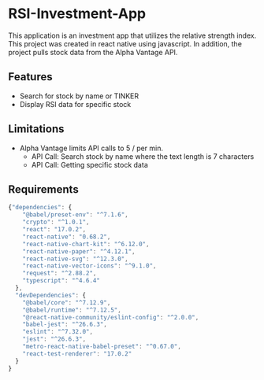 # RSI-Investment-App
This application is an investment app that utilizes the relative strength index. This project was created in react native using javascript. In addition, the project pulls stock data from the Alpha Vantage API.

## Features
* Search for stock by name or TINKER
* Display RSI data for specific stock

## Limitations
* Alpha Vantage limits API calls to 5 / per min.
    * API Call: Search stock by name where the text length is 7 characters
    * API Call: Getting specific stock data 

## Requirements
```javascript
{"dependencies": {
    "@babel/preset-env": "^7.1.6",
    "crypto": "^1.0.1",
    "react": "17.0.2",
    "react-native": "0.68.2",
    "react-native-chart-kit": "^6.12.0",
    "react-native-paper": "^4.12.1",
    "react-native-svg": "^12.3.0",
    "react-native-vector-icons": "^9.1.0",
    "request": "^2.88.2",
    "typescript": "^4.6.4"
  },
  "devDependencies": {
    "@babel/core": "^7.12.9",
    "@babel/runtime": "^7.12.5",
    "@react-native-community/eslint-config": "^2.0.0",
    "babel-jest": "^26.6.3",
    "eslint": "^7.32.0",
    "jest": "^26.6.3",
    "metro-react-native-babel-preset": "^0.67.0",
    "react-test-renderer": "17.0.2"
  }
}
```
